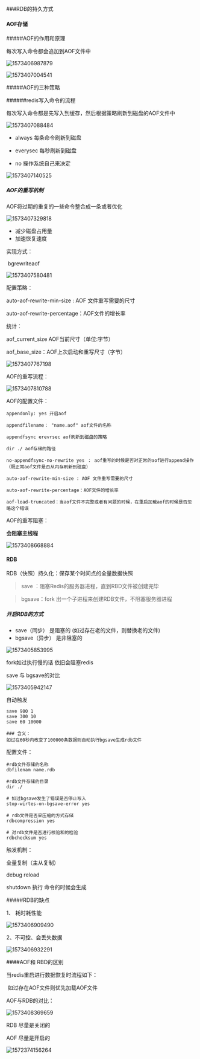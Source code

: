 ###RDB的持久方式

#### AOF存储

#####AOF的作用和原理

每次写入命令都会追加到AOF文件中

![1573406987879](assets\1573406987879.png)

![1573407004541](assets\1573407004541.png)

#####AOF的三种策略

######redis写入命令的流程

每次写入命令都是先写入到缓存，然后根据策略刷新到磁盘的AOF文件中

![1573407088484](assets\1573407088484.png)

- always	每条命令刷新到磁盘

- everysec	每秒刷新到磁盘

- no	操作系统自己来决定

![1573407140525](assets\1573407140525.png)



##### AOF的重写机制

AOF将过期的重复的一些命令整合成一条或者优化

![1573407329818](assets\1573407329818.png)

- 减少磁盘占用量
- 加速恢复速度

实现方式：

​	bgrewriteaof

![1573407580481](assets\1573407580481.png)

配置策略：

auto-aof-rewrite-min-size : AOF 文件重写需要的尺寸

auto-aof-rewrite-percentage：AOF文件的增长率

统计：

aof_current_size AOF当前尺寸（单位:字节）

aof_base_size：AOF上次启动和重写尺寸（字节）

![1573407767198](assets\1573407767198.png)



AOF的重写流程：

![1573407810788](assets\1573407810788.png)

AOF的配置文件：

```
appendonly: yes 开启aof

appendfilename： "name.aof" aof文件的名称

appendfsync erevrsec aof刷新到磁盘的策略

dir ./ aof存储的路径

no-appendfsync-no-rewrite yes ： aof重写的时候是否对正常的aof进行append操作（既正常aof文件是否从内存刷新到磁盘）

auto-aof-rewrite-min-size : AOF 文件重写需要的尺寸

auto-aof-rewrite-percentage：AOF文件的增长率

aof-load-truncated：当aof文件不完整或者有问题的时候，在重启加载aof的时候是否忽略这个错误
```



AOF的重写阻塞：

**会阻塞主线程**

![1573408668884](assets\1573408668884.png)







#### RDB

RDB（快照）持久化：保存某个时间点的全量数据快照

> save ：阻塞Redis的服务器进程，直到RBD文件被创建完毕

> bgsave：fork 出一个子进程来创建RDB文件，不阻塞服务器进程

##### 开启RDB的方式

- save（同步） 是阻塞的 (如过存在老的文件，则替换老的文件)
- bgsave（异步） 是非阻塞的

![1573405853995](assets\1573405853995.png)



fork如过执行慢的话 依旧会阻塞redis

save 与 bgsave的对比

![1573405942147](assets\1573405942147.png)



自动触发

```
save 900 1
save 300 10
save 60 10000

### 含义：
如过在60秒内改变了100000条数据则自动执行bgsave生成rdb文件
```

配置文件：

```
#rdb文件存储的名称
dbfilenam name.rdb

#rdb文件存储的目录
dir ./

# 如过bgsave发生了错误是否停止写入
stop-wirtes-on-bgsave-error yes

# rdb文件是否采压缩的方式存储
rdbcompression yes

# 对rdb文件是否进行校验和的检验
rdbchecksum yes 
```



触发机制：

全量复制（主从复制）

debug reload

shutdown 执行 命令的时候会生成



#####RDB的缺点

1、 耗时耗性能

![1573406909490](assets\1573406909490.png)

2、不可控、会丢失数据

![1573406932291](assets\1573406932291.png)



####AOF和 RBD的区别

当redis重启进行数据恢复时流程如下：

​	如过存在AOF文件则优先加载AOF文件



AOF与RDB的对比：

![1573408369659](assets\1573408369659.png)



RDB 尽量是关闭的



AOF 尽量是开启的 





















![1572374156264](assets\1572374156264.png)